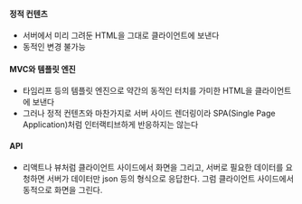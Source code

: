 
#### 정적 컨텐츠
- 서버에서 미리 그려둔 HTML을 그대로 클라이언트에 보낸다
- 동적인 변경 불가능

#### MVC와 템플릿 엔진
- 타임리프 등의 템플릿 엔진으로 약간의 동적인 터치를 가미한 HTML을 클라이언트에 보낸다
- 그러나 정적 컨텐츠와 마찬가지로 서버 사이드 렌더링이라 SPA(Single Page Application)처럼 인터랙티브하게 반응하지는 않는다

#### API
- 리액트나 뷰처럼 클라이언트 사이드에서 화면을 그리고, 서버로 필요한 데이터를 요청하면 서버가 데이터만 json 등의 형식으로 응답한다. 그럼 클라이언트 사이드에서 동적으로 화면을 그린다.